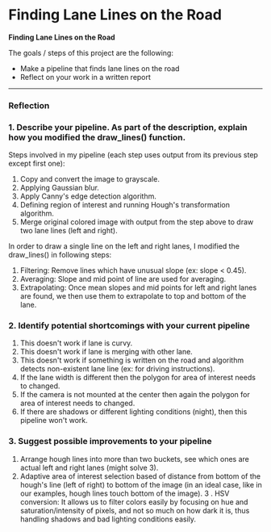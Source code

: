 # **Finding Lane Lines on the Road** 

**Finding Lane Lines on the Road**

The goals / steps of this project are the following:
* Make a pipeline that finds lane lines on the road
* Reflect on your work in a written report

---

### Reflection

### 1. Describe your pipeline. As part of the description, explain how you modified the draw_lines() function.

Steps involved in my pipeline (each step uses output from its previous step except first one):
1.  Copy and convert the image to grayscale.
2.  Applying Gaussian blur.
3.  Apply Canny's edge detection algorithm.
4.  Defining region of interest and running Hough's transformation algorithm.
5.  Merge original colored image with output from the step above to draw two lane lines (left and right).

In order to draw a single line on the left and right lanes, I modified the draw_lines() in following steps:
1.  Filtering: Remove lines which have unusual slope (ex: slope < 0.45).
2.  Averaging: Slope and mid point of line are used for averaging.
3.  Extrapolating: Once mean slopes and mid points for left and right lanes are found, we then use them to extrapolate to top and bottom of the lane.


### 2. Identify potential shortcomings with your current pipeline

1.  This doesn't work if lane is curvy.
2.  This doesn't work if lane is merging with other lane.
3.  This doesn't work if something is written on the road and algorithm detects non-existent lane line (ex: for driving instructions).
4.  If the lane width is different then the polygon for area of interest needs to changed.
5.  If the camera is not mounted at the center then again the polygon for area of interest needs to changed.
6.  If there are shadows or different lighting conditions (night), then this pipeline won't work.

### 3. Suggest possible improvements to your pipeline

1.  Arrange hough lines into more than two buckets, see which ones are actual left and right lanes (might solve 3).
2.  Adaptive area of interest selection based of distance from bottom of the hough's line (left of right) to bottom of the image (in an ideal case, like in our examples, hough lines touch bottom of the image).
3 . HSV conversion: It allows us to filter colors easily by focusing on hue and saturation/intensity of pixels, and not so much on how dark it is, thus handling shadows and bad lighting conditions easily.
